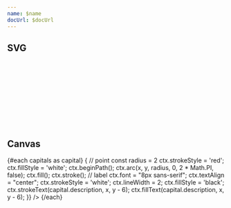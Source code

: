 ```yaml
---
name: $name
docUrl: $docUrl
---
```


<script lang="ts">
	import { index } from 'd3-array';
	import { geoAlbersUsa } from 'd3-geo';
	import { feature } from 'topojson-client';

	import Preview from '$lib/docs/Preview.svelte';
	import Chart, { Canvas, Svg } from '$lib/components/Chart.svelte';
	import GeoPath from '$lib/components/GeoPath.svelte';
	import GeoPoint from '$lib/components/GeoPoint.svelte';
	import Text from '$lib/components/Text.svelte';

	import geojson from '../data/geo/us-states-topojson.js';
	import capitals from '../data/geo/us-state-capitals.csv';

	const states = feature(geojson, geojson.objects.collection);
</script>

## SVG

<Preview>
	<div class="h-[600px]">
		<Chart
			geo={{
				projection: geoAlbersUsa,
				geojson: states,
			}}
		>
			<Svg>
				<g class="states">
					{#each states.features as feature}
						<GeoPath geojson={feature} class="fill-gray-200 stroke-white hover:fill-gray-300" />
					{/each}
				</g>
				<g class="points pointer-events-none">
					{#each capitals as capital}
						<GeoPoint lat={capital.latitude} long={capital.longitude}>
							<circle r="2" class="fill-white stroke-red-500" />
							<Text y="-6" value={capital.description} textAnchor="middle" class="text-[8px] stroke-white [stroke-width:2px]" />
						</GeoPoint>
					{/each}
				</g>
			</Svg>
		</Chart>
	</div>
</Preview>

## Canvas

<Preview>
	<div class="h-[600px]">
		<Chart
			geo={{
				projection: geoAlbersUsa,
				geojson: states,
			}}
		>
			<Canvas>
				<GeoPath geojson={states} fill="#e5e7eb" stroke="white" />
			</Canvas>
			{#each capitals as capital}
				<Canvas>
					<GeoPoint lat={capital.latitude} long={capital.longitude} render={(ctx, { x, y }) => {
						// point
						const radius = 2 
						ctx.strokeStyle = 'red';
						ctx.fillStyle = 'white';
						ctx.beginPath();
						ctx.arc(x, y, radius, 0, 2 * Math.PI, false);
						ctx.fill();
						ctx.stroke();
						// label
						ctx.font = "8px sans-serif";
						ctx.textAlign = "center";
						ctx.strokeStyle = 'white';
						ctx.lineWidth = 2;
						ctx.fillStyle = 'black';
						ctx.strokeText(capital.description, x, y - 6);
						ctx.fillText(capital.description, x, y - 6);
					}} />
				</Canvas>
			{/each}
		</Chart>
	</div>
</Preview>
